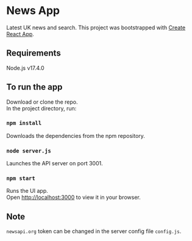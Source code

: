 # News App

Latest UK news and search.
This project was bootstrapped with [Create React App](https://github.com/facebook/create-react-app).

## Requirements
Node.js v17.4.0

## To run the app

Download or clone the repo.\
In the project directory, run:

### `npm install`

Downloads the dependencies from the npm repository.

### `node server.js`

Launches the API server on port 3001.

### `npm start`

Runs the UI app.\
Open [http://localhost:3000](http://localhost:3000) to view it in your browser.

## Note

`newsapi.org` token can be changed in the server config file `config.js`.
